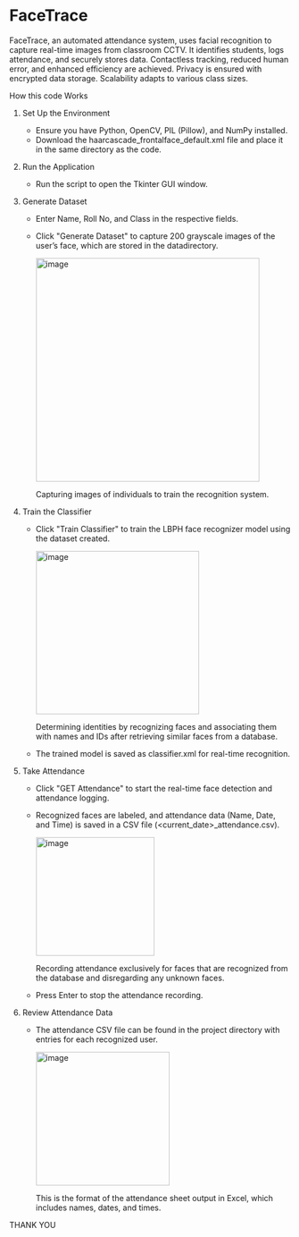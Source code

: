 # FaceTrace
 FaceTrace, an automated attendance system, uses facial recognition to capture real-time images from classroom CCTV. It identifies students, logs attendance, and securely stores data. Contactless tracking, reduced human error, and enhanced efficiency are achieved. Privacy is ensured with encrypted data storage. Scalability adapts to various class sizes.

How this code Works
1. Set Up the Environment
    * Ensure you have Python, OpenCV, PIL (Pillow), and NumPy installed.
    * Download the haarcascade_frontalface_default.xml file and place it in the same directory as the code.
2. Run the Application
    * Run the script to open the Tkinter GUI window.
3. Generate Dataset
    * Enter Name, Roll No, and Class in the respective fields.
    * Click "Generate Dataset" to capture 200 grayscale images of the user’s face, which are stored in the datadirectory.
      
      <img width="400" alt="image" src="https://github.com/user-attachments/assets/c8b12b17-83d6-4079-a023-bb45d4391729">
      
      Capturing images of individuals to train the recognition system.

4. Train the Classifier
    * Click "Train Classifier" to train the LBPH face recognizer model using the dataset created.
      
       <img width="292" alt="image" src="https://github.com/user-attachments/assets/103acbfa-96de-4a5a-9391-6fefe23ce9e4">
      
      Determining identities by recognizing faces and associating them with names and IDs after retrieving similar faces from a database.
      
    * The trained model is saved as classifier.xml for real-time recognition.

5. Take Attendance
    * Click "GET Attendance" to start the real-time face detection and attendance logging.
    * Recognized faces are labeled, and attendance data (Name, Date, and Time) is saved in a CSV file (<current_date>_attendance.csv).
  
       <img width="212" alt="image" src="https://github.com/user-attachments/assets/fcf8f079-6fa8-48b5-8b8b-4c0b862ce8d6">
      
      Recording attendance exclusively for faces that are recognized from the database and disregarding any unknown faces.
      
    * Press Enter to stop the attendance recording.
6. Review Attendance Data
    * The attendance CSV file can be found in the project directory with entries for each recognized user.
  
      <img width="239" alt="image" src="https://github.com/user-attachments/assets/e78e11df-7e7a-49ad-83ba-61336b21ea00">
      
      This is the format of the attendance sheet output in Excel, which includes names, dates, and times.


THANK YOU
